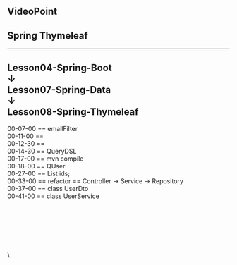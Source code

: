
VideoPoint
---
Spring Thymeleaf
---
---
Lesson04-Spring-Boot  
↓  
Lesson07-Spring-Data  
↓  
**Lesson08-Spring-Thymeleaf**
---  
  
00-07-00 == emailFilter  
00-11-00 ==   
00-12-30 ==   
00-14-30 == QueryDSL  
00-17-00 == mvn compile  
00-18-00 == QUser  
00-27-00 == List<UUID> ids;  
00-33-00 == refactor == Controller → Service → Repository  
00-37-00 == class UserDto  
00-41-00 == class UserService  



 


   




\
\
\
\
\
\
\

